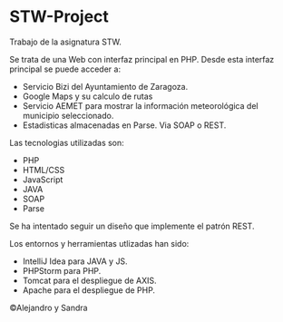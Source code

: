 # STW-Project
Trabajo de la asignatura STW.

Se trata de una Web con interfaz principal en PHP. Desde esta interfaz principal se puede acceder a:
- Servicio Bizi del Ayuntamiento de Zaragoza.
- Google Maps y su calculo de rutas
- Servicio AEMET para mostrar la información meteorológica del municipio seleccionado. 
- Estadisticas almacenadas en Parse. Via SOAP o REST. 

Las tecnologias utilizadas son:
- PHP
- HTML/CSS
- JavaScript
- JAVA
- SOAP
- Parse

Se ha intentado seguir un diseño que implemente el patrón REST. 

Los entornos y herramientas utlizadas han sido:
- IntelliJ Idea para JAVA y JS.
- PHPStorm para PHP.
- Tomcat para el despliegue de AXIS. 
- Apache para el despliegue de PHP.


©Alejandro y Sandra

